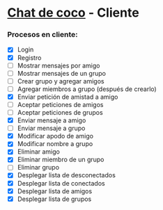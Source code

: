 ﻿# [Chat de coco](https://github.com/coco-chat) - Cliente

### Procesos en cliente:

- [x] Login
- [x] Registro
- [ ] Mostrar mensajes por amigo
- [ ] Mostrar mensajes de un grupo
- [ ] Crear grupo y agregar amigos
- [ ] Agregar miembros a grupo (después de crearlo)
- [x] Enviar petición de amistad a amigo
- [ ] Aceptar peticiones de amigos
- [ ] Aceptar peticiones de grupos
- [x] Enviar mensaje a amigo
- [ ] Enviar mensaje a grupo
- [x] Modificar apodo de amigo
- [x] Modificar nombre a grupo
- [x] Eliminar amigo
- [x] Eliminar miembro de un grupo
- [ ] Eliminar grupo
- [x] Desplegar lista de desconectados
- [x] Desplegar lista de conectados
- [x] Desplegar lista de amigos
- [x] Desplegar lista de grupos
